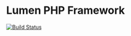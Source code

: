 # Lumen PHP Framework

[![Build Status](https://travis-ci.org/raldney/teste-ingresse.svg?branch=master)](https://travis-ci.org/raldney/teste-ingresse)

